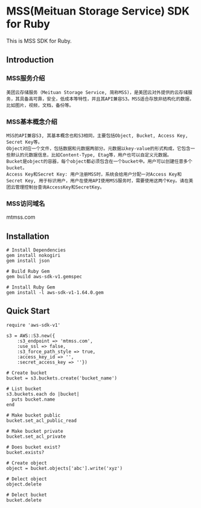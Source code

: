 # MSS(Meituan Storage Service) SDK for Ruby

This is MSS SDK for Ruby.

## Introduction

### MSS服务介绍
	美团云存储服务（Meituan Storage Service, 简称MSS)，是美团云对外提供的云存储服务，其具备高可靠，安全，低成本等特性，并且其API兼容S3。MSS适合存放非结构化的数据，比如图片，视频，文档，备份等。

### MSS基本概念介绍
	MSS的API兼容S3, 其基本概念也和S3相同，主要包括Object, Bucket, Access Key, Secret Key等。
	Object对应一个文件，包括数据和元数据两部分。元数据以key-value的形式构成，它包含一些默认的元数据信息，比如Content-Type, Etag等，用户也可以自定义元数据。
	Bucket是object的容器，每个object都必须包含在一个bucket中。用户可以创建任意多个bucket。
	Access Key和Secret Key: 用户注册MSS时，系统会给用户分配一对Access Key和Secret Key, 用于标识用户，用户在使用API使用MSS服务时，需要使用这两个Key。请在美团云管理控制台查询AccessKey和SecretKey。

### MSS访问域名
mtmss.com

## Installation

	# Install Dependencies
	gem install nokogiri
	gem install json

	# Build Ruby Gem
	gem build aws-sdk-v1.gemspec

	# Install Ruby Gem
	gem install -l aws-sdk-v1-1.64.0.gem

## Quick Start

	require 'aws-sdk-v1'

	s3 = AWS::S3.new({
		:s3_endpoint => 'mtmss.com',
		:use_ssl => false,
		:s3_force_path_style => true,
		:access_key_id => '',
		:secret_access_key => ''})

	# Create bucket
	bucket = s3.buckets.create('bucket_name')
	
	# List bucket
	s3.buckets.each do |bucket|
	  puts bucket.name
	end

	# Make bucket public
	bucket.set_acl_public_read

	# Make bucket private
	bucket.set_acl_private

	# Does bucket exist?
	bucket.exists?

	# Create object
	object = bucket.objects['abc'].write('xyz')

	# Delect object
	object.delete

	# Delect bucket
	bucket.delete
